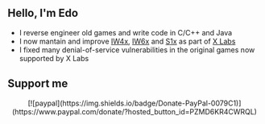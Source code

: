 <h2>Hello, I'm Edo</h2>
<ul>
<li>I reverse engineer old games and write code in C/C++ and Java</li>
<li>I now mantain and improve <a href="https://github.com/XLabsProject/iw4x-client">IW4x</a>, <a href="https://github.com/XLabsProject/iw6x-client">IW6x</a> and <a href="https://github.com/XLabsProject/s1x-client">S1x</a> as part of <a href="https://xlabs.dev">X Labs</a></li>
<li>I fixed many denial-of-service vulnerabilities in the original games now supported by X Labs</li>
</ul>

<h2>Support me</h2>

<p align="center">
[![paypal](https://img.shields.io/badge/Donate-PayPal-0079C1)](https://www.paypal.com/donate/?hosted_button_id=PZMD6KR4CWRQL)
</p>
